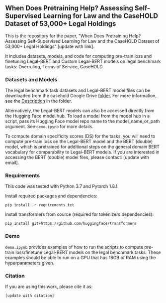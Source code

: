 ## When Does Pretraining Help? Assessing Self-Supervised Learning for Law and the CaseHOLD Dataset of 53,000+ Legal Holdings

This is the repository for the paper, "When Does Pretraining Help? Assessing Self-Supervised Learning for Law and the CaseHOLD Dataset of 53,000+ Legal Holdings" [update with link]. 

It includes datasets, models, and code for computing pre-train loss and finetuning Legal-BERT and Custom Legal-BERT models on legal benchmark tasks: Overruling, Terms of Service, CaseHOLD.

### Datasets and Models
The legal benchmark task datasets and Legal-BERT model files can be downloaded from the casehold Google Drive [folder](https://drive.google.com/drive/folders/18YZpKNzbgG3ZWWgmu0Xz6oK3nuv0M2iK?usp=sharing). For more information, see the [Description](https://docs.google.com/document/d/1K3LtZ5Z6Zxh9Xuf5Pu0P4UuPXa_rCuE6b2_gL1yLej8/edit?usp=sharing) in the folder.

Alternatively, the Legal-BERT models can also be accessed directly from the Hugging Face model hub. To load a model from the model hub in a script, pass its Hugging Face model repo name to the model_name_or_path argument. See `demo.ipynb` for more details.

To compute domain specificity scores (DS) for the tasks, you will need to compute pre-train loss on the Legal-BERT model and the BERT (double) model, which is pretrained for additional steps on the general domain BERT vocabulary for comparability to Legal-BERT models. If you are interested in accessing the BERT (double) model files, please contact: [update with email].

### Requirements
This code was tested with Python 3.7 and Pytorch 1.8.1.

Install required packages and dependencies:

    pip install -r requirements.txt

Install transformers from source (required for tokenizers dependencies):

    pip install git+https://github.com/huggingface/transformers

### Demo
`demo.ipynb` provides examples of how to run the scripts to compute pre-train loss/finetune Legal-BERT models on the legal benchmark tasks. These examples should be able to run on a GPU that has 16GB of RAM using the hyperparameters given.

### Citation
If you are using this work, please cite it as:

    [update with citation]